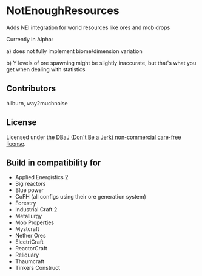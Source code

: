 NotEnoughResources
=========

Adds NEI integration for world resources like ores and mob drops

Currently in Alpha:

a) does not fully implement biome/dimension variation

b) Y levels of ore spawning might be slightly inaccurate, but that's what you get when dealing with statistics 

## Contributors
hilburn, way2muchnoise

## License
Licensed under the [DBaJ (Don't Be a Jerk) non-commercial care-free license](https://github.com/hilburn/NotEnoughResources/blob/master/LICENSE.md).

## Build in compatibility for
* Applied Energistics 2
* Big reactors
* Blue power
* CoFH (all configs using their ore generation system)
* Forestry
* Industrial Craft 2
* Metallurgy
* Mob Properties
* Mystcraft
* Nether Ores
* ElectriCraft
* ReactorCraft
* Reliquary
* Thaumcraft
* Tinkers Construct
